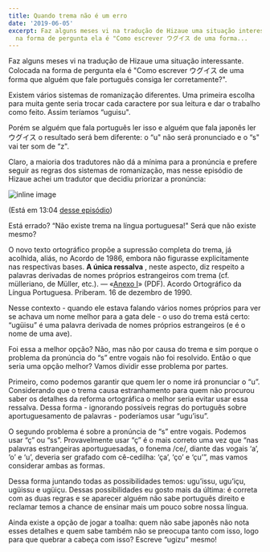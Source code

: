 ```yaml
---
title: Quando trema não é um erro
date: '2019-06-05'
excerpt: Faz alguns meses vi na tradução de Hizaue uma situação interessante. Colocada
  na forma de pergunta ela é "Como escrever ウグイス de uma forma...
---
```




Faz alguns meses vi na tradução de Hizaue uma situação interessante. Colocada na forma de pergunta ela é "Como escrever ウグイス de uma forma que alguém que fale português consiga ler corretamente?".

Existem vários sistemas de romanização diferentes. Uma primeira escolha para muita gente seria trocar cada caractere por sua leitura e dar o trabalho como feito. Assim teríamos “uguisu".

Porém se alguém que fala português ler isso e alguém que fala japonês ler ウグイス o resultado será bem diferente: o “u" não será pronunciado e o “s" vai ter som de “z".

Claro, a maioria dos tradutores não dá a mínima para a pronúncia e prefere seguir as regras dos sistemas de romanização, mas nesse episódio de Hizaue achei um tradutor que decidiu priorizar a pronúncia:

![inline image](https://i.imgur.com/RVwW2wQ.png)

(Está em 13:04 [desse episódio](https://www.crunchyroll.com/pt-br/my-roommate-is-a-cat/episode-2-i-call-to-you-781279))

Está errado? “Não existe trema na língua portuguesa!" Será que não existe mesmo?

O novo texto ortográfico propõe a supressão completa do trema, já acolhida, aliás, no Acordo de 1986, embora não figurasse explicitamente nas respectivas bases. **A única ressalva** , neste aspecto, diz respeito a palavras derivadas de nomes próprios estrangeiros com trema (cf. mülleriano, de Müller, etc.).
― «[Anexo I](http://www.priberam.pt/docs/AcOrtog90.pdf)» (PDF). Acordo Ortográfico da Língua Portuguesa. Priberam. 16 de dezembro de 1990.

Nesse contexto - quando ele estava falando vários nomes próprios para ver se achava um nome melhor para a gata dele - o uso do trema está certo: “ugüisu” é uma palavra derivada de nomes próprios estrangeiros (e é o nome de uma ave).

Foi essa a melhor opção? Não, mas não por causa do trema e sim porque o problema da pronúncia do “s” entre vogais não foi resolvido. Então o que seria uma opção melhor? Vamos dividir esse problema por partes.

Primeiro, como podemos garantir que quem ler o nome irá pronunciar o “u”. Considerando que o trema causa estranhamento para quem não procurou saber os detalhes da reforma ortográfica o melhor seria evitar usar essa ressalva. Dessa forma - ignorando possíveis regras do português sobre aportuguesamento de palavras - poderíamos usar “ugu’isu”.

O segundo problema é sobre a pronúncia de “s” entre vogais. Podemos usar “ç” ou “ss”. Provavelmente usar “ç” é o mais correto uma vez que “nas palavras estrangeiras aportuguesadas, o fonema /ce/, diante das vogais ‘a’, ‘o’ e ‘u’, deveria ser grafado com cê-cedilha: ‘ça’, ‘ço’ e ‘çu’”, mas vamos considerar ambas as formas.

Dessa forma juntando todas as possibilidades temos: ugu’issu, ugu’içu, ugüissu e ugüiçu. Dessas possibilidades eu gosto mais da última: é correta com as duas regras e se aparecer alguém não sabe português direito e reclamar temos a chance de ensinar mais um pouco sobre nossa língua.

Ainda existe a opção de jogar a toalha: quem não sabe japonês não nota esses detalhes e quem sabe também não se preocupa tanto com isso, logo para que quebrar a cabeça com isso? Escreve “ugizu” mesmo!